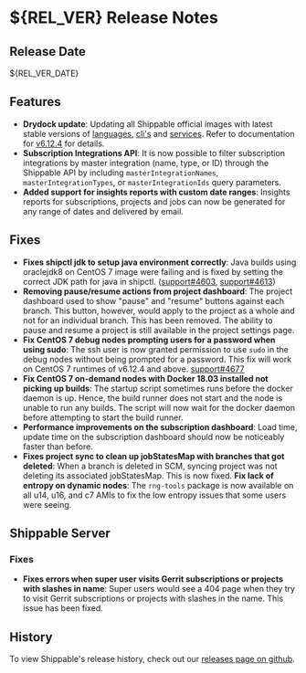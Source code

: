 # ${REL_VER} Release Notes

## Release Date

${REL_VER_DATE}

## Features

- **Drydock update**: Updating all Shippable official images with latest stable versions of [languages](http://docs.shippable.com/platform/runtime/machine-image/language-versions/), [cli's](http://docs.shippable.com/platform/runtime/machine-image/cli-versions/) and [services](http://docs.shippable.com/platform/runtime/machine-image/services-versions/). Refer to documentation
  for [v6.12.4](http://docs.shippable.com/platform/runtime/machine-image/ami-v6124/) for details.
- **Subscription Integrations API**: It is now possible to filter subscription integrations by master integration (name, type, or ID) through the Shippable API by including `masterIntegrationNames`, `masterIntegrationTypes`, or `masterIntegrationIds` query parameters.
- **Added support for insights reports with custom date ranges**: Insights reports for subscriptions, projects and jobs can now be generated for any range of dates and delivered by email.

## Fixes

- **Fixes shipctl jdk to setup java environment correctly**: Java builds using oraclejdk8 on CentOS 7 image were failing and is fixed by setting the correct JDK path for java in shipctl. ([support#4603](https://github.com/Shippable/support/issues/4603), [support#4613](https://github.com/Shippable/support/issues/4613))
- **Removing pause/resume actions from project dashboard**: The project dashboard used to show "pause" and "resume" buttons against each branch. This button, however, would apply to the project as a whole and not for an individual branch. This has been removed. The ability to pause and resume a project is still available in the project settings page.
- **Fix CentOS 7 debug nodes prompting users for a password when using sudo**: The ssh user is now granted permission to use `sudo` in the debug nodes without being prompted for a password. This fix will work on CentOS 7 runtimes of v6.12.4 and above. [support#4677](https://github.com/Shippable/support/issues/4677)
- **Fix CentOS 7 on-demand nodes with Docker 18.03 installed not picking up builds**: The startup script sometimes runs before the docker daemon is up. Hence, the build runner does not start and the node is unable to run any builds. The script will now wait for the docker daemon before attempting to start the build runner.
- **Performance improvements on the subscription dashboard**: Load time, update time on the subscription dashboard should now be noticeably faster than before.
- **Fixes project sync to clean up jobStatesMap with branches that got deleted**: When a branch is deleted in SCM, syncing project was not deleting its associated jobStatesMap. This is now fixed.
  **Fix lack of entropy on dynamic nodes**: The `rng-tools` package is now available on all u14, u16, and c7 AMIs to fix the low entropy issues that some users were seeing.

## Shippable Server

### Fixes

- **Fixes errors when super user visits Gerrit subscriptions or projects with slashes in name**: Super users would see a 404 page when they try to visit Gerrit subscriptions or projects with slashes in the name. This issue has been fixed.

## History

To view Shippable's release history, check out our [releases page on github](https://github.com/Shippable/admiral/releases).
